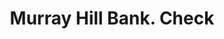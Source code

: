 ---
doi: 10.7916/D8698FNX
date_other: '1890'
date_other_textual: 1890-1899
form: printed ephemera
genre:
- Checks (bank checks)
name:
- Murray Hill Bank
object_in_context_url: https://biggert.cul.columbia.edu/items/view/ave_biggert_01073
subject_hierarchical_geographic:
- New York, New York, United States
subject_name:
- Murray Hill Bank
title: Murray Hill Bank. Check
sort_title: Murray Hill Bank. Check
call_number: ave_biggert_01073
coordinates:
- 40.71277777777778,-74.00583333333333
pid: ave_biggert_01073
identifiers: ave_biggert_01073
thumbnail: https://derivativo-1.library.columbia.edu/iiif/2/ldpd:344477/full/!256,256/0/native.jpg
permalink: "/biggert/ave_biggert_01073/"
layout: iiif-image-page
---